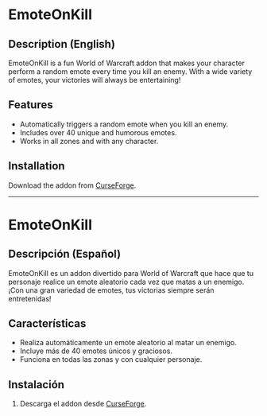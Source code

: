 # EmoteOnKill

## Description (English)
EmoteOnKill is a fun World of Warcraft addon that makes your character perform a random emote every time you kill an enemy. With a wide variety of emotes, your victories will always be entertaining!

## Features
- Automatically triggers a random emote when you kill an enemy.
- Includes over 40 unique and humorous emotes.
- Works in all zones and with any character.

## Installation
 Download the addon from [CurseForge](https://www.curseforge.com/wow/addons/emoteonkill).

---

# EmoteOnKill

## Descripción (Español)
EmoteOnKill es un addon divertido para World of Warcraft que hace que tu personaje realice un emote aleatorio cada vez que matas a un enemigo. ¡Con una gran variedad de emotes, tus victorias siempre serán entretenidas!

## Características
- Realiza automáticamente un emote aleatorio al matar un enemigo.
- Incluye más de 40 emotes únicos y graciosos.
- Funciona en todas las zonas y con cualquier personaje.

## Instalación
1. Descarga el addon desde [CurseForge](https://www.curseforge.com/wow/addons/emoteonkill).
